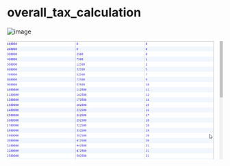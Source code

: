 # overall_tax_calculation

![image](https://user-images.githubusercontent.com/15645692/64402425-8bc11400-d092-11e9-9295-16a761784222.png)

![](/overall-tax.gif)
